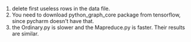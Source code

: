 1. delete first useless rows in the data file.
2. You need to download python_graph_core package from tensorflow, since pycharm doesn't have that.
3. the Ordinary.py is slower and the Mapreduce.py is faster. Their results are similar.
